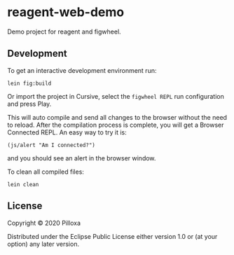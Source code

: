 # reagent-web-demo

Demo project for reagent and figwheel.

## Development

To get an interactive development environment run:

    lein fig:build

Or import the project in Cursive, select the `figwheel REPL` run
configuration and press Play.

This will auto compile and send all changes to the browser without the
need to reload. After the compilation process is complete, you will
get a Browser Connected REPL. An easy way to try it is:

    (js/alert "Am I connected?")

and you should see an alert in the browser window.

To clean all compiled files:

	lein clean

## License

Copyright © 2020 Pilloxa

Distributed under the Eclipse Public License either version 1.0 or (at
your option) any later version.
